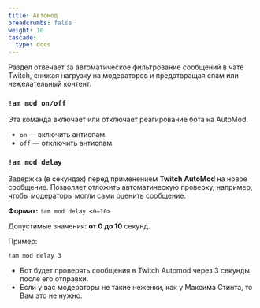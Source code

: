 ```yaml
---
title: Автомод
breadcrumbs: false
weight: 10
cascade:
  type: docs
---
```


Раздел отвечает за автоматическое фильтрование сообщений в чате Twitch, снижая нагрузку на модераторов и 
предотвращая спам или нежелательный контент.

### `!am mod on/off`
Эта команда включает или отключает реагирование бота на AutoMod.
- `on` — включить антиспам.
- `off` — отключить антиспам.

### `!am mod delay`
Задержка (в секундах) перед применением **Twitch AutoMod** на новое сообщение. 
Позволяет отложить автоматическую проверку, например, чтобы модераторы могли сами оценить сообщение.

**Формат:**
`!am mod delay <0–10>`

Допустимые значения: **от 0 до 10** секунд.

Пример:
```text
!am mod delay 3
```
- Бот будет проверять сообщения в Twitch Automod через 3 секунды после его отправки.
- Если у вас модераторы не такие неженки, как у Максима Стинта, то Вам это не нужно.


